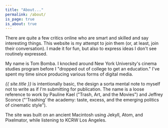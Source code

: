 ```yaml
---
title: "About..."
permalink: /about/
is_page: true
is_about: true
---
```


There are quite a few critics online who are smart and skilled and say interesting things. This website is my attempt to join them (or, at least, join their conversation). I made it for fun, but also to express ideas I don't see routinely expressed.

My name is Tom Bomba. I knocked around New York University's cinema studies program before I "dropped out of college to get an education." I've spent my time since producing various forms of digital media.

_{{ site.title }}_ is intentionally basic, the design a sorta mental note to myself not to write as if I'm submitting for publication. The name is a loose reference to work by Pauline Kael ("Trash, Art, and the Movies") and Jeffrey Sconce ("'Trashing' the academy: taste, excess, and the emerging politics of cinematic style").

The site was built on an ancient Macintosh using Jekyll, Atom, and Pixelmator, while listening to KCRW Los Angeles.
